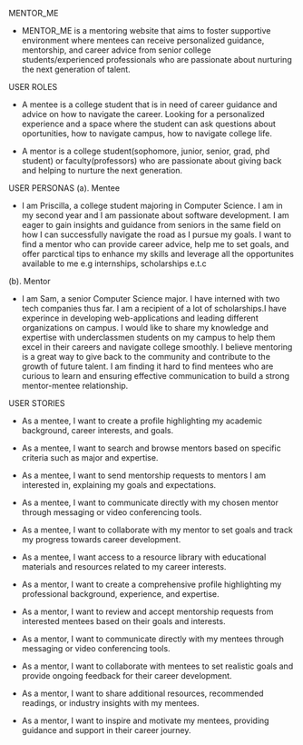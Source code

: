 MENTOR_ME

- MENTOR_ME is a mentoring website that aims to foster supportive environment where mentees can receive personalized guidance, mentorship, and career advice from senior college students/experienced professionals who are passionate about nurturing the next generation of talent.

USER ROLES

- A mentee is a college student that is in need of career guidance and advice on how to navigate the career. Looking for a personalized experience and a space where the student can ask questions about oportunities, how to navigate campus, how to navigate college life.

- A mentor is a college student(sophomore, junior, senior, grad, phd student) or faculty(professors) who are passionate about giving back and helping to nurture the next generation.

USER PERSONAS
(a). Mentee

- I am Priscilla, a college student majoring in Computer Science. I am in my second year and I am passionate about software development. I am eager to gain insights and guidance from seniors in the same field on how I can successfully navigate the road as I pursue my goals. I want to find a mentor who can provide career advice, help me to set goals, and offer parctical tips to enhance my skills and leverage all the opportunites available to me e.g internships, scholarships e.t.c

(b). Mentor

- I am Sam, a senior Computer Science major. I have interned with two tech companies thus far. I am a recipient of a lot of scholarships.I have experince in developing web-applications and leading different organizations on campus. I would like to share my knowledge and expertise with underclassmen students on my campus to help them excel in their careers and navigate college smoothly. I believe mentoring is a great way to give back to the community and contribute to the growth of future talent. I am finding it hard to find mentees who are curious to learn and ensuring effective communication to build a strong mentor-mentee relationship.

USER STORIES

- As a mentee, I want to create a profile highlighting my academic background, career interests, and goals.
- As a mentee, I want to search and browse mentors based on specific criteria such as major and expertise.
- As a mentee, I want to send mentorship requests to mentors I am interested in, explaining my goals and expectations.
- As a mentee, I want to communicate directly with my chosen mentor through messaging or video conferencing tools.
- As a mentee, I want to collaborate with my mentor to set goals and track my progress towards career development.
- As a mentee, I want access to a resource library with educational materials and resources related to my career interests.

- As a mentor, I want to create a comprehensive profile highlighting my professional background, experience, and expertise.
- As a mentor, I want to review and accept mentorship requests from interested mentees based on their goals and interests.
- As a mentor, I want to communicate directly with my mentees through messaging or video conferencing tools.
- As a mentor, I want to collaborate with mentees to set realistic goals and provide ongoing feedback for their career development.
- As a mentor, I want to share additional resources, recommended readings, or industry insights with my mentees.
- As a mentor, I want to inspire and motivate my mentees, providing guidance and support in their career journey.
